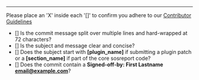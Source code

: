 ---
Please place an 'X' inside each '[]' to confirm you adhere to our [Contributor Guidelines](https://github.com/sosreport/sos/wiki/Contribution-Guidelines)

- [] Is the commit message split over multiple lines and hard-wrapped at 72 characters?
- [] Is the subject and message clear and concise?
- [] Does the subject start with **[plugin_name]** if submitting a plugin patch or a **[section_name]** if part of the core sosreport code?
- [] Does the commit contain a **Signed-off-by: First Lastname <email@example.com>**?
